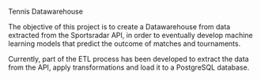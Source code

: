  Tennis Datawarehouse

The objective of this project is to create a Datawarehouse from data extracted from the Sportsradar API, in order to eventually develop machine learning models that predict the outcome of matches and tournaments.

Currently, part of the ETL process has been developed to extract the data from the API, apply transformations and load it to a PostgreSQL database.
